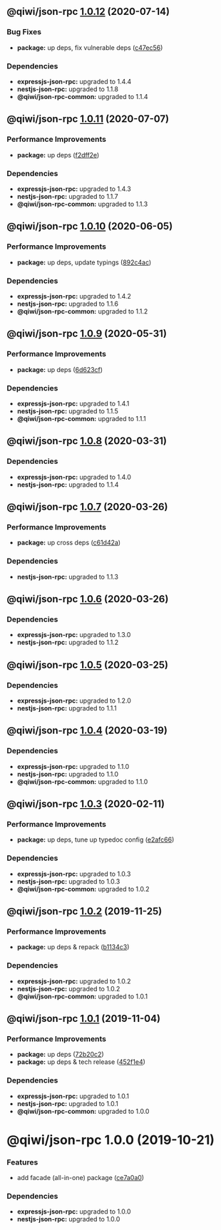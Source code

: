 ## @qiwi/json-rpc [1.0.12](https://github.com/qiwi/json-rpc/compare/@qiwi/json-rpc@1.0.11...@qiwi/json-rpc@1.0.12) (2020-07-14)


### Bug Fixes

* **package:** up deps, fix vulnerable deps ([c47ec56](https://github.com/qiwi/json-rpc/commit/c47ec56135c4c4649311a8169dec339ba46da780))





### Dependencies

* **expressjs-json-rpc:** upgraded to 1.4.4
* **nestjs-json-rpc:** upgraded to 1.1.8
* **@qiwi/json-rpc-common:** upgraded to 1.1.4

## @qiwi/json-rpc [1.0.11](https://github.com/qiwi/json-rpc/compare/@qiwi/json-rpc@1.0.10...@qiwi/json-rpc@1.0.11) (2020-07-07)


### Performance Improvements

* **package:** up deps ([f2dff2e](https://github.com/qiwi/json-rpc/commit/f2dff2e543e3bb074c836c578fe7f770e387ac22))





### Dependencies

* **expressjs-json-rpc:** upgraded to 1.4.3
* **nestjs-json-rpc:** upgraded to 1.1.7
* **@qiwi/json-rpc-common:** upgraded to 1.1.3

## @qiwi/json-rpc [1.0.10](https://github.com/qiwi/json-rpc/compare/@qiwi/json-rpc@1.0.9...@qiwi/json-rpc@1.0.10) (2020-06-05)


### Performance Improvements

* **package:** up deps, update typings ([892c4ac](https://github.com/qiwi/json-rpc/commit/892c4aca77f0d9aa6a3131a1bd07274bbd0b6160))





### Dependencies

* **expressjs-json-rpc:** upgraded to 1.4.2
* **nestjs-json-rpc:** upgraded to 1.1.6
* **@qiwi/json-rpc-common:** upgraded to 1.1.2

## @qiwi/json-rpc [1.0.9](https://github.com/qiwi/json-rpc/compare/@qiwi/json-rpc@1.0.8...@qiwi/json-rpc@1.0.9) (2020-05-31)


### Performance Improvements

* **package:** up deps ([6d623cf](https://github.com/qiwi/json-rpc/commit/6d623cf73724314557f045ad641573a6d155e2d8))





### Dependencies

* **expressjs-json-rpc:** upgraded to 1.4.1
* **nestjs-json-rpc:** upgraded to 1.1.5
* **@qiwi/json-rpc-common:** upgraded to 1.1.1

## @qiwi/json-rpc [1.0.8](https://github.com/qiwi/json-rpc/compare/@qiwi/json-rpc@1.0.7...@qiwi/json-rpc@1.0.8) (2020-03-31)





### Dependencies

* **expressjs-json-rpc:** upgraded to 1.4.0
* **nestjs-json-rpc:** upgraded to 1.1.4

## @qiwi/json-rpc [1.0.7](https://github.com/qiwi/json-rpc/compare/@qiwi/json-rpc@1.0.6...@qiwi/json-rpc@1.0.7) (2020-03-26)


### Performance Improvements

* **package:** up cross deps ([c61d42a](https://github.com/qiwi/json-rpc/commit/c61d42aeb6d76e53aed81ac11c91b9f0dfcc9daf))





### Dependencies

* **nestjs-json-rpc:** upgraded to 1.1.3

## @qiwi/json-rpc [1.0.6](https://github.com/qiwi/json-rpc/compare/@qiwi/json-rpc@1.0.5...@qiwi/json-rpc@1.0.6) (2020-03-26)





### Dependencies

* **expressjs-json-rpc:** upgraded to 1.3.0
* **nestjs-json-rpc:** upgraded to 1.1.2

## @qiwi/json-rpc [1.0.5](https://github.com/qiwi/json-rpc/compare/@qiwi/json-rpc@1.0.4...@qiwi/json-rpc@1.0.5) (2020-03-25)





### Dependencies

* **expressjs-json-rpc:** upgraded to 1.2.0
* **nestjs-json-rpc:** upgraded to 1.1.1

## @qiwi/json-rpc [1.0.4](https://github.com/qiwi/json-rpc/compare/@qiwi/json-rpc@1.0.3...@qiwi/json-rpc@1.0.4) (2020-03-19)





### Dependencies

* **expressjs-json-rpc:** upgraded to 1.1.0
* **nestjs-json-rpc:** upgraded to 1.1.0
* **@qiwi/json-rpc-common:** upgraded to 1.1.0

## @qiwi/json-rpc [1.0.3](https://github.com/qiwi/json-rpc/compare/@qiwi/json-rpc@1.0.2...@qiwi/json-rpc@1.0.3) (2020-02-11)


### Performance Improvements

* **package:** up deps, tune up typedoc config ([e2afc66](https://github.com/qiwi/json-rpc/commit/e2afc66460997567f18902467c09161398deb7e1))





### Dependencies

* **expressjs-json-rpc:** upgraded to 1.0.3
* **nestjs-json-rpc:** upgraded to 1.0.3
* **@qiwi/json-rpc-common:** upgraded to 1.0.2

## @qiwi/json-rpc [1.0.2](https://github.com/qiwi/json-rpc/compare/@qiwi/json-rpc@1.0.1...@qiwi/json-rpc@1.0.2) (2019-11-25)


### Performance Improvements

* **package:** up deps & repack ([b1134c3](https://github.com/qiwi/json-rpc/commit/b1134c3222a6d45927e542b0c29ee8524723c884))





### Dependencies

* **expressjs-json-rpc:** upgraded to 1.0.2
* **nestjs-json-rpc:** upgraded to 1.0.2
* **@qiwi/json-rpc-common:** upgraded to 1.0.1

## @qiwi/json-rpc [1.0.1](https://github.com/qiwi/json-rpc/compare/@qiwi/json-rpc@1.0.0...@qiwi/json-rpc@1.0.1) (2019-11-04)


### Performance Improvements

* **package:** up deps ([72b20c2](https://github.com/qiwi/json-rpc/commit/72b20c2022d0874717e99d92f0ea9344c0573030))
* **package:** up deps & tech release ([452f1e4](https://github.com/qiwi/json-rpc/commit/452f1e4f1f32a4c09a4b55a3d58b7d19e40145c9))





### Dependencies

* **expressjs-json-rpc:** upgraded to 1.0.1
* **nestjs-json-rpc:** upgraded to 1.0.1
* **@qiwi/json-rpc-common:** upgraded to 1.0.0

# @qiwi/json-rpc 1.0.0 (2019-10-21)


### Features

* add facade (all-in-one) package ([ce7a0a0](https://github.com/qiwi/json-rpc/commit/ce7a0a0))





### Dependencies

* **expressjs-json-rpc:** upgraded to 1.0.0
* **nestjs-json-rpc:** upgraded to 1.0.0
